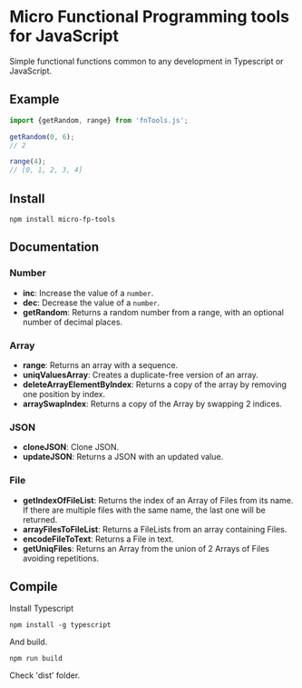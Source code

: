 # Micro Functional Programming tools for JavaScript

Simple functional functions common to any development in Typescript or JavaScript.

## Example

```javascript
import {getRandom, range} from 'fnTools.js';

getRandom(0, 6);
// 2

range(4);
// [0, 1, 2, 3, 4]
```

## Install

```shell
npm install micro-fp-tools
```

## Documentation

### Number


- **inc**: Increase the value of a `number`.
- **dec**: Decrease the value of a `number`.
- **getRandom**: Returns a random number from a range, with an optional number of decimal places.

### Array

- **range**: Returns an array with a sequence.
- **uniqValuesArray**: Creates a duplicate-free version of an array.
- **deleteArrayElementByIndex**: Returns a copy of the array by removing one position by index.
- **arraySwapIndex**: Returns a copy of the Array by swapping 2 indices.

### JSON

- **cloneJSON**: Clone JSON.
- **updateJSON**: Returns a JSON with an updated value.

### File

- **getIndexOfFileList**: Returns the index of an Array of Files from its name. If there are multiple files with the same name, the last one will be returned.
- **arrayFilesToFileList**: Returns a FileLists from an array containing Files.
- **encodeFileToText**: Returns a File in text.
- **getUniqFiles**: Returns an Array from the union of 2 Arrays of Files avoiding repetitions.

## Compile

Install Typescript

```shell
npm install -g typescript
```

And build.

```shell
npm run build
````

Check 'dist' folder.
